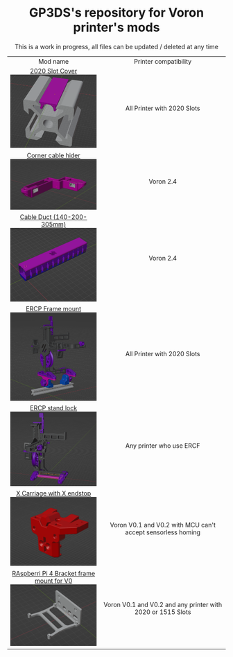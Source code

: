 <h1 align="center">GP3DS's repository for Voron printer's mods</h1>

 <p align="center">This is a work in progress, all files can be updated / deleted at any time</p>


<table align="center">
  <tr>
    <td align="center">Mod name</td>
    <td align="center">Printer compatibility</td>   
  </tr>
  <tr>
    <td align="center">
      <a href="./2020_Slot_Cover">2020 Slot Cover<br><img src="./2020_Slot_Cover/Images/installation_screenshot.png" alt="1" width=300px></a></td>
    <td align="center">All Printer with 2020 Slots</td>   
  </tr>  
  <tr>
    <td align="center">
      <a href="./Corner_cable_Hiders">Corner cable hider<br><img src="./Corner_cable_Hiders/Images/concept_screenshot.png" alt="1" width=300px></a></td>
    <td align="center">Voron 2.4</td>   
  </tr>
  <tr>
    <td align="center">
      <a href="./Cable_Duct">Cable Duct (140-200-305mm)<br><img src="./Cable_Duct/Images/Concept_screenshot.png" alt="1" width=300px></a></td>
    <td align="center">Voron 2.4</td>   
  </tr>
  <tr>
    <td align="center">
      <a href="./ERCP_frame_mount">ERCP Frame mount<br><img src="./ERCP_frame_mount/Images/general_screenshot.png" alt="1" width=300px></a></td>
    <td align="center">All Printer with 2020 Slots</td>   
  </tr>
  <tr>
    <td align="center">
      <a href="./ERCP_stand_lock">ERCP stand lock<br><img src="./ERCP_stand_lock/Images/Concept_screenshot.png" alt="1" width=300px></a></td>
    <td align="center">Any printer who use ERCF</td>   
  </tr>
  <tr>
    <td align="center">
      <a href="./V0_X_Carriage_with_endstop">X Carriage with X endstop<br><img src="./V0_X_Carriage_with_endstop/Images/Screenshot_part.png" alt="1" width=300px></a></td>
    <td align="center">Voron V0.1 and V0.2 with MCU can't accept sensorless homing</td>   
  </tr>
  <tr>
    <td align="center">
      <a href="./V0_Pi4_bracket">RAspberri Pi 4 Bracket frame mount for V0<br><img src="./V0_Pi4_bracket/Images/Concept.png" alt="1" width=300px></a></td>
    <td align="center">Voron V0.1 and V0.2 and any printer with 2020 or 1515 Slots</td>   
  </tr>
</table>
